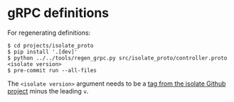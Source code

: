 # gRPC definitions

For regenerating definitions:

```
$ cd projects/isolate_proto
$ pip install '.[dev]'
$ python ../../tools/regen_grpc.py src/isolate_proto/controller.proto <isolate version>
$ pre-commit run --all-files
```

The `<isolate version>` argument needs to be a [tag from the isolate Github project](https://github.com/fal-ai/isolate/tags) minus the leading `v`.
